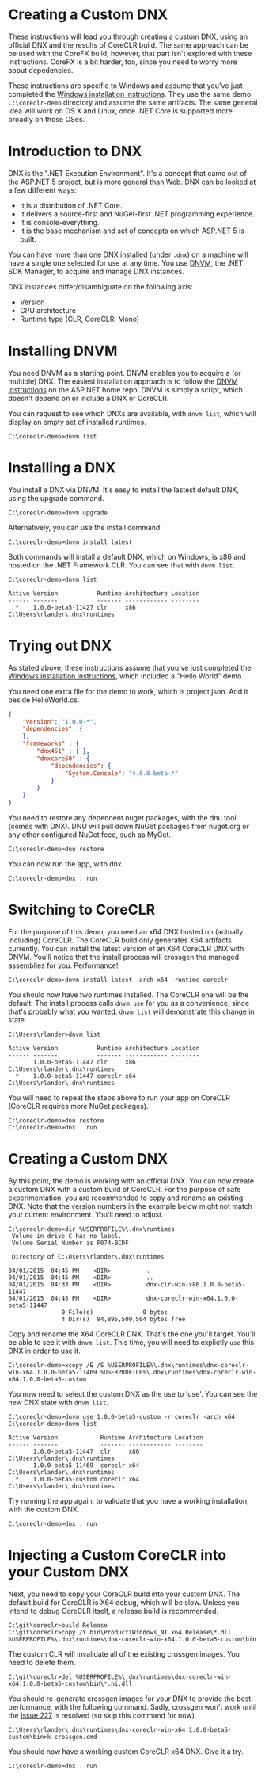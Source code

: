 Creating a Custom DNX
=====================

These instructions will lead you through creating a custom [DNX](https://github.com/aspnet/dnx), using an official DNX and the results of CoreCLR build. The same approach can be be used with the CoreFX build, however, that part isn't explored with these instructions. CoreFX is a bit harder, too, since you need to worry more about depedencies.

These instructions are specific to Windows and assume that you've just completed the [Windows installation instructions](https://github.com/dotnet/coreclr/wiki/Windows-instructions). They use the same demo `C:\coreclr-demo` directory and assume the same artifacts. The same general idea will work on OS X and Linux, once .NET Core is supported more broadly on those OSes.

Introduction to DNX
===================

DNX is the ".NET Execution Environment". It's a concept that came out of the ASP.NET 5 project, but is more general than Web. DNX can be looked at a few different ways:

- It is a distribution of .NET Core.
- It delivers a source-first and NuGet-first .NET programming experience.
- It is console-everything.
- It is the base mechanism and set of concepts on which ASP.NET 5 is built.

You can have more than one DNX installed (under `.dnx`) on a machine will have a single one selected for use at any time. You use [DNVM](https://github.com/aspnet/dnvm), the .NET SDK  Manager, to acquire and manage DNX instances.

DNX instances differ/disambiguate on the following axis:

- Version
- CPU architecture
- Runtime type (CLR, CoreCLR, Mono)

Installing DNVM
===============

You need DNVM as a starting point. DNVM enables you to acquire a (or multiple) DNX. The easiest installation approach is to follow the [DNVM instructions](https://github.com/aspnet/home#install-the-net-version-manager-dnvm) on the ASP.NET home repo. DNVM is simply a script, which doesn't depend on or include a DNX or CoreCLR.

You can request to see which DNXs are available, with `dnvm list`, which will display an empty set of installed runtimes.

	C:\coreclr-demo>dnvm list

Installing a DNX
================

You install a DNX via DNVM. It's easy to install the lastest default DNX, using the upgrade command.

	C:\coreclr-demo>dnvm upgrade

Alternatively, you can use the install command:

	C:\coreclr-demo>dnvm install latest

Both commands will install a default DNX, which on Windows, is x86 and hosted on the .NET Framework CLR. You can see that with `dnvm list`.

	C:\coreclr-demo>dnvm list

	Active Version           Runtime Architecture Location 
	------ -------           ------- ------------ --------
	  *    1.0.0-beta5-11427 clr     x86          C:\Users\rlander\.dnx\runtimes

Trying out DNX
==============

As stated above, these instructions assume that you've just completed the [Windows installation instructions](https://github.com/dotnet/coreclr/wiki/Windows-instructions), which included a "Hello World" demo.

You need one extra file for the demo to work, which is project.json. Add it beside HelloWorld.cs.

```json
{
    "version": "1.0.0-*",
    "dependencies": {
    },
    "frameworks" : {
        "dnx451" : { },
        "dnxcore50" : {
            "dependencies": {
                "System.Console": "4.0.0-beta-*"
            }
        }
    }
}
```

You need to restore any dependent nuget packages, with the dnu tool (comes with DNX). DNU will pull down NuGet packages from nuget.org or any other configured NuGet feed, such as MyGet.

	C:\coreclr-demo>dnu restore

You can now run the app, with dnx.

	C:\coreclr-demo>dnx . run

Switching to CoreCLR
====================

For the purpose of this demo, you need an x64 DNX hosted on (actually including) CoreCLR. The CoreCLR build only generates X64 artifacts currently. You can install the latest version of  an X64 CoreCLR DNX with DNVM. You'll notice that the install process will crossgen the managed assemblies for you. Performance!

	C:\coreclr-demo>dnvm install latest -arch x64 -runtime coreclr

You should now have two runtimes installed. The CoreCLR one will be the default. The install process calls `dnvm use` for you as a convenience, since that's probably what you wanted. `dnvm list` will demonstrate this change in state.

	C:\Users\rlander>dnvm list

	Active Version           Runtime Architecture Location
	------ -------           ------- ------------ --------
	       1.0.0-beta5-11447 clr     x86          C:\Users\rlander\.dnx\runtimes
	  *    1.0.0-beta5-11447 coreclr x64          C:\Users\rlander\.dnx\runtimes

You will need to repeat the steps above to run your app on CoreCLR (CoreCLR requires more NuGet packages).

	C:\coreclr-demo>dnu restore
	C:\coreclr-demo>dnx . run

Creating a Custom DNX
=====================

By this point, the demo is working with an official DNX. You can now create a custom DNX with a custom build of CoreCLR. For the purpose of safe experimentation, you are recommended to copy and rename an existing DNX. Note that the version numbers in the example below might not match your current environment. You'll need to adjust.

	C:\coreclr-demo>dir %USERPROFILE%\.dnx\runtimes
	 Volume in drive C has no label.
	 Volume Serial Number is F074-BCDF

	 Directory of C:\Users\rlander\.dnx\runtimes

	04/01/2015  04:45 PM    <DIR>          .
	04/01/2015  04:45 PM    <DIR>          ..
	04/01/2015  04:33 PM    <DIR>          dnx-clr-win-x86.1.0.0-beta5-11447
	04/01/2015  04:45 PM    <DIR>          dnx-coreclr-win-x64.1.0.0-beta5-11447
	               0 File(s)              0 bytes
	               4 Dir(s)  94,895,509,504 bytes free


Copy and rename the X64 CoreCLR DNX. That's the one you'll target. You'll be able to see it with `dnvm list`. This time, you will need to explictly `use` this DNX in order to use it.

	C:\coreclr-demo>xcopy /E /S %USERPROFILE%\.dnx\runtimes\dnx-coreclr-win-x64.1.0.0-beta5-11469 %USERPROFILE%\.dnx\runtimes\dnx-coreclr-win-x64.1.0.0-beta5-custom

You now need to select the custom DNX as the use to 'use'. You can see the new DNX state with `dnvm list`.

	C:\coreclr-demo>dnvm use 1.0.0-beta5-custom -r coreclr -arch x64
	C:\coreclr-demo>dnvm list

	Active Version            Runtime Architecture Location
	------ -------            ------- ------------ --------
	       1.0.0-beta5-11447  clr     x86          C:\Users\rlander\.dnx\runtimes
	       1.0.0-beta5-11469  coreclr x64          C:\Users\rlander\.dnx\runtimes
	  *    1.0.0-beta5-custom coreclr x64          C:\Users\rlander\.dnx\runtimes

Try running the app again, to validate that you have a working installation, with the custom DNX.

	C:\coreclr-demo>dnx . run

Injecting a Custom CoreCLR into your Custom DNX
===============================================

Next, you need to copy your CoreCLR build into your custom DNX. The default build for CoreCLR is X64 debug, which will be slow. Unless you intend to debug CoreCLR itself, a release build is recommended.

	C:\git\coreclr>build Release
	C:\git\coreclr>copy /Y bin\Product\Windows_NT.x64.Release\*.dll %USERPROFILE%\.dnx\runtimes\dnx-coreclr-win-x64.1.0.0-beta5-custom\bin	

The custom CLR will invalidate all of the existing crossgen images. You need to delete them.

	C:\git\coreclr>del %USERPROFILE%\.dnx\runtimes\dnx-coreclr-win-x64.1.0.0-beta5-custom\bin\*.ni.dll

You should re-generate crossgen images for your DNX to provide the best performance, with the following command. Sadly, crossgen won't work until the [Issue 227](https://github.com/dotnet/coreclr/issues/227) is resolved (so skip this command for now).

	C:\Users\rlander\.dnx\runtimes\dnx-coreclr-win-x64.1.0.0-beta5-custom\bin>k-crossgen.cmd

You should now have a working custom CoreCLR x64 DNX. Give it a try.

	C:\coreclr-demo>dnx . run